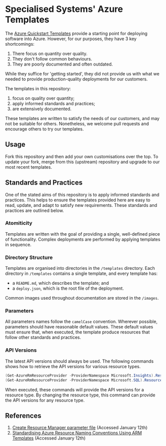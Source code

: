 # Specialised Systems' Azure Templates

The [Azure Quickstart Templates](https://github.com/Azure/azure-quickstart-templates)
provide a starting point for deploying software into Azure. However, for our
purposes, they have 3 key shortcomings:

  1. There focus on quantity over quality.
  2. They don't follow common behaviours.
  3. They are poorly documented and often outdated.

While they suffice for 'getting started', they did not provide us with what we
needed to provide production-quality deployments for our customers.

The templates in this repository:

  1. focus on quality over quantity;
  2. apply informed standards and practices;
  3. are extensively documented.

These templates are written to satisfy the needs of our customers, and may not
be suitable for others. Nonetheless, we welcome pull requests and encourage
others to try our templates.

## Usage

Fork this repository and then add your own customisations over the top. To
update your fork, merge from this (upstream) repository and upgrade to our most
recent templates.

## Standards and Practices

One of the stated aims of this repository is to apply informed standards and
practices. This helps to ensure the templates provided here are easy to read,
update, and adapt to satisfy new requirements. These standards and practices
are outlined below.

### Atomiticity

Templates are written with the goal of providing a single, well-defined piece
of functionality. Complex deployments are performed by applying templates in
sequence.

### Directory Structure

Templates are organised into directories in the `/templates` directory. Each
directory in `/templates` contains a single template, and every template has:

* a `README.md`, which describes the template; and
* a `deploy.json`, which is the root file of the deployment.

Common images used throughout documentation are stored in the `/images`.

### Parameters

All parameters names follow the `camelCase` convention. Wherever possible,
parameters should have reasonable default values. These default values must
ensure that, when executed, the template produce resources that follow other
standards and practices.

### API Versions

The latest API versions should always be used. The following commands shows how
to retrieve the API versions for various resource types.

```PowerShell
(Get-AzureRmResourceProvider -ProviderNamespace Microsoft.Insights).ResourceTypes | Where {$_.ResourceTypeName -eq 'components'} | Select -ExpandProperty ApiVersions
(Get-AzureRmResourceProvider -ProviderNamespace Microsoft.SQL).ResourceTypes | Where {$_.ResourceTypeName -eq 'servers/databases'} | Select -ExpandProperty ApiVersions
```

When executed, these commands will provide the API versions for a resource
type. By changing the resource type, this command can provide the API versions
for any resource type.

## References

  1. [Create Resource Manager parameter file](https://docs.microsoft.com/en-us/azure/azure-resource-manager/templates/parameter-files) (Accessed January 12th)
  2. [Standardising Azure Resource Naming Conventions Using ARM Templates](https://adatis.co.uk/standardising-azure-resource-naming-conventions-using-arm-templates/) (Accessed January 12th)

